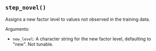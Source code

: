 ## `step_novel()`

Assigns a new factor level to values not observed in the training data.

Arguments:
* `new_level`: A character string for the new factor level, defaulting to "new". Not tunable.

